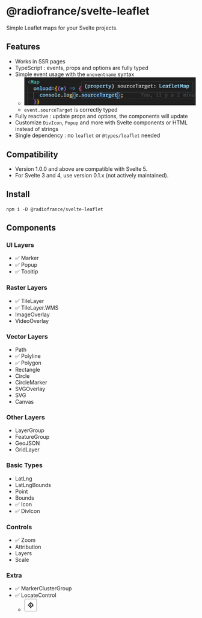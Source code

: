 # @radiofrance/svelte-leaflet

Simple Leaflet maps for your Svelte projects.

## Features

- Works in SSR pages
- TypeScript : events, props and options are fully typed
- Simple event usage with the `oneventname` syntax
  - ![](./static/map-types.png)
  - `event.sourceTarget` is correctly typed
- Fully reactive : update props and options, the components will update
- Customize `DivIcon`, `Popup` and more with Svelte components or HTML instead of strings
- Single dependency : no `leaflet` or `@types/leaflet` needed

## Compatibility

- Version 1.0.0 and above are compatible with Svelte 5.
- For Svelte 3 and 4, use version 0.1.x (not actively maintained).

## Install

`npm i -D @radiofrance/svelte-leaflet`

## Components

### UI Layers

- ✅ Marker
- ✅ Popup
- ✅ Tooltip

### Raster Layers

- ✅ TileLayer
- ✅ TileLayer.WMS
- ImageOverlay
- VideoOverlay

### Vector Layers

- Path
- ✅ Polyline
- ✅ Polygon
- Rectangle
- Circle
- CircleMarker
- SVGOverlay
- SVG
- Canvas

### Other Layers

- LayerGroup
- FeatureGroup
- GeoJSON
- GridLayer

### Basic Types

- LatLng
- LatLngBounds
- Point
- Bounds
- ✅ Icon
- ✅ DivIcon

### Controls

- ✅ Zoom
- Attribution
- Layers
- Scale

### Extra

- ✅ MarkerClusterGroup
- ✅ LocateControl
  - ![locate control](./static//locate-control.png)
